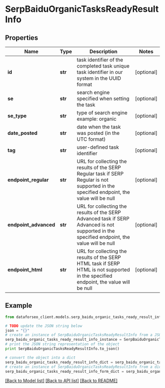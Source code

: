 # SerpBaiduOrganicTasksReadyResultInfo


## Properties

Name | Type | Description | Notes
------------ | ------------- | ------------- | -------------
**id** | **str** | task identifier of the completed task unique task identifier in our system in the UUID format | [optional] 
**se** | **str** | search engine specified when setting the task | [optional] 
**se_type** | **str** | type of search engine example: organic | [optional] 
**date_posted** | **str** | date when the task was posted (in the UTC format) | [optional] 
**tag** | **str** | user-defined task identifier | [optional] 
**endpoint_regular** | **str** | URL for collecting the results of the SERP Regular task if SERP Regular is not supported in the specified endpoint, the value will be null | [optional] 
**endpoint_advanced** | **str** | URL for collecting the results of the SERP Advanced task if SERP Advanced is not supported in the specified endpoint, the value will be null | [optional] 
**endpoint_html** | **str** | URL for collecting the results of the SERP HTML task if SERP HTML is not supported in the specified endpoint, the value will be null | [optional] 

## Example

```python
from dataforseo_client.models.serp_baidu_organic_tasks_ready_result_info import SerpBaiduOrganicTasksReadyResultInfo

# TODO update the JSON string below
json = "{}"
# create an instance of SerpBaiduOrganicTasksReadyResultInfo from a JSON string
serp_baidu_organic_tasks_ready_result_info_instance = SerpBaiduOrganicTasksReadyResultInfo.from_json(json)
# print the JSON string representation of the object
print SerpBaiduOrganicTasksReadyResultInfo.to_json()

# convert the object into a dict
serp_baidu_organic_tasks_ready_result_info_dict = serp_baidu_organic_tasks_ready_result_info_instance.to_dict()
# create an instance of SerpBaiduOrganicTasksReadyResultInfo from a dict
serp_baidu_organic_tasks_ready_result_info_form_dict = serp_baidu_organic_tasks_ready_result_info.from_dict(serp_baidu_organic_tasks_ready_result_info_dict)
```
[[Back to Model list]](../README.md#documentation-for-models) [[Back to API list]](../README.md#documentation-for-api-endpoints) [[Back to README]](../README.md)


